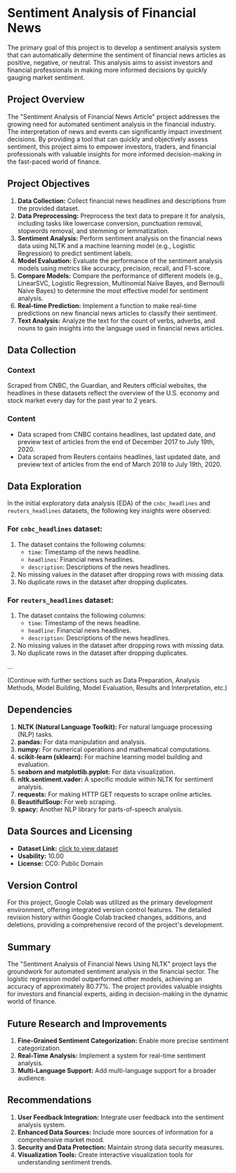 # Sentiment Analysis of Financial News

The primary goal of this project is to develop a sentiment analysis system that can automatically determine the sentiment of financial news articles as positive, negative, or neutral. This analysis aims to assist investors and financial professionals in making more informed decisions by quickly gauging market sentiment.

## Project Overview

The "Sentiment Analysis of Financial News Article" project addresses the growing need for automated sentiment analysis in the financial industry. The interpretation of news and events can significantly impact investment decisions. By providing a tool that can quickly and objectively assess sentiment, this project aims to empower investors, traders, and financial professionals with valuable insights for more informed decision-making in the fast-paced world of finance.

## Project Objectives

1. **Data Collection:** Collect financial news headlines and descriptions from the provided dataset.
2. **Data Preprocessing:** Preprocess the text data to prepare it for analysis, including tasks like lowercase conversion, punctuation removal, stopwords removal, and stemming or lemmatization.
3. **Sentiment Analysis:** Perform sentiment analysis on the financial news data using NLTK and a machine learning model (e.g., Logistic Regression) to predict sentiment labels.
4. **Model Evaluation:** Evaluate the performance of the sentiment analysis models using metrics like accuracy, precision, recall, and F1-score.
5. **Compare Models:** Compare the performance of different models (e.g., LinearSVC, Logistic Regression, Multinomial Naive Bayes, and Bernoulli Naive Bayes) to determine the most effective model for sentiment analysis.
6. **Real-time Prediction:** Implement a function to make real-time predictions on new financial news articles to classify their sentiment.
7. **Text Analysis:** Analyze the text for the count of verbs, adverbs, and nouns to gain insights into the language used in financial news articles.

## Data Collection

### Context

Scraped from CNBC, the Guardian, and Reuters official websites, the headlines in these datasets reflect the overview of the U.S. economy and stock market every day for the past year to 2 years.

### Content

- Data scraped from CNBC contains headlines, last updated date, and preview text of articles from the end of December 2017 to July 19th, 2020.
- Data scraped from Reuters contains headlines, last updated date, and preview text of articles from the end of March 2018 to July 19th, 2020.

## Data Exploration

In the initial exploratory data analysis (EDA) of the `cnbc_headlines` and `reuters_headlines` datasets, the following key insights were observed:

### For `cnbc_headlines` dataset:

1. The dataset contains the following columns:
   - `time`: Timestamp of the news headline.
   - `headlines`: Financial news headlines.
   - `description`: Descriptions of the news headlines.
2. No missing values in the dataset after dropping rows with missing data.
3. No duplicate rows in the dataset after dropping duplicates.

### For `reuters_headlines` dataset:

1. The dataset contains the following columns:
   - `time`: Timestamp of the news headline.
   - `headline`: Financial news headlines.
   - `description`: Descriptions of the news headlines.
2. No missing values in the dataset after dropping rows with missing data.
3. No duplicate rows in the dataset after dropping duplicates.

...

(Continue with further sections such as Data Preparation, Analysis Methods, Model Building, Model Evaluation, Results and Interpretation, etc.)

## Dependencies

1. **NLTK (Natural Language Toolkit):** For natural language processing (NLP) tasks.
2. **pandas:** For data manipulation and analysis.
3. **numpy:** For numerical operations and mathematical computations.
4. **scikit-learn (sklearn):** For machine learning model building and evaluation.
5. **seaborn and matplotlib.pyplot:** For data visualization.
6. **nltk.sentiment.vader:** A specific module within NLTK for sentiment analysis.
7. **requests:** For making HTTP GET requests to scrape online articles.
8. **BeautifulSoup:** For web scraping.
9. **spacy:** Another NLP library for parts-of-speech analysis.

## Data Sources and Licensing

- **Dataset Link:** [click to view dataset](link_to_dataset)
- **Usability:** 10.00
- **License:** CC0: Public Domain

## Version Control

For this project, Google Colab was utilized as the primary development environment, offering integrated version control features. The detailed revision history within Google Colab tracked changes, additions, and deletions, providing a comprehensive record of the project's development.

## Summary

The "Sentiment Analysis of Financial News Using NLTK" project lays the groundwork for automated sentiment analysis in the financial sector. The logistic regression model outperformed other models, achieving an accuracy of approximately 80.77%. The project provides valuable insights for investors and financial experts, aiding in decision-making in the dynamic world of finance.

## Future Research and Improvements

1. **Fine-Grained Sentiment Categorization:** Enable more precise sentiment categorization.
2. **Real-Time Analysis:** Implement a system for real-time sentiment analysis.
3. **Multi-Language Support:** Add multi-language support for a broader audience.

## Recommendations

1. **User Feedback Integration:** Integrate user feedback into the sentiment analysis system.
2. **Enhanced Data Sources:** Include more sources of information for a comprehensive market mood.
3. **Security and Data Protection:** Maintain strong data security measures.
4. **Visualization Tools:** Create interactive visualization tools for understanding sentiment trends.

